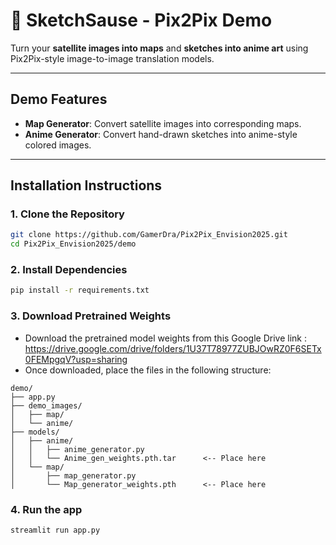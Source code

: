 # 🎨 SketchSause - Pix2Pix Demo

Turn your **satellite images into maps** and **sketches into anime art** using Pix2Pix-style image-to-image translation models.

---

## Demo Features

- **Map Generator**: Convert satellite images into corresponding maps.
- **Anime Generator**: Convert hand-drawn sketches into anime-style colored images.

---

## Installation Instructions

### 1. Clone the Repository

```bash
git clone https://github.com/GamerDra/Pix2Pix_Envision2025.git
cd Pix2Pix_Envision2025/demo
```

### 2. Install Dependencies

```bash
pip install -r requirements.txt
```

### 3. Download Pretrained Weights

- Download the pretrained model weights from this Google Drive link : https://drive.google.com/drive/folders/1U37T78977ZUBJOwRZ0F6SETx0FEMpgqV?usp=sharing
- Once downloaded, place the files in the following structure:
```
demo/
├── app.py
├── demo_images/
│   ├── map/
│   └── anime/
├── models/
│   ├── anime/
│   │   ├── anime_generator.py
│   │   └── Anime_gen_weights.pth.tar      <-- Place here
│   └── map/
│       ├── map_generator.py
│       └── Map_generator_weights.pth      <-- Place here

```

### 4. Run the app

```bash
streamlit run app.py
```

